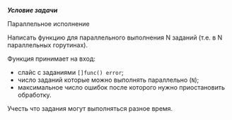 _**Условие задачи**_

Параллельное исполнение

Написать функцию для параллельного выполнения N заданий (т.е. в N параллельных горутинах).

Функция принимает на вход:
- слайс с заданиями `[]func() error`;
- число заданий которые можно выполнять параллельно (`N`);
- максимальное число ошибок после которого нужно приостановить обработку.

Учесть что задания могут выполняться разное время.